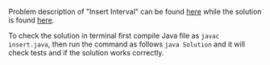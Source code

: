 Problem description of "Insert Interval" can be found [here](https://leetcode.com/problems/insert-interval/) while the solution is found [here](https://github.com/aurimas13/Solutions-To-Problems/blob/main/LeetCode/Java%20Solutions/Insert%20Interval/insert.java).

To check the solution in terminal first compile Java file as `javac insert.java`, then run the command as follows `java Solution` and it will check tests and if the solution works correctly.
